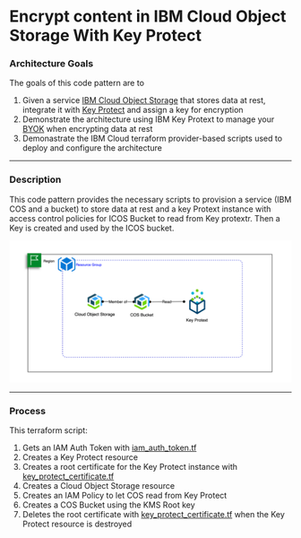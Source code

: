 # Encrypt content in IBM Cloud Object Storage With Key Protect


### Architecture Goals

The goals of this code pattern are to 
1. Given a service [IBM Cloud Object Storage]() that stores data at rest, integrate it with [Key Protect](https://cloud.ibm.com/docs/services/key-protect?topic=key-protect-about) and assign a key for encryption
2.  Demonstrate the architecture using IBM Key Protext to manage your [BYOK](https://cloud.ibm.com/docs/services/key-protect?topic=key-protect-importing-keys) when encrypting data at rest
3. Demonastrate the IBM Cloud terraform provider-based scripts used to deploy and configure the architecture 

---
### Description

This code pattern provides the necessary scripts to provision a service (IBM COS and a bucket) to store data at rest and a key Protext instance with access control policies for ICOS Bucket to read from Key protextr. Then a Key is created and used by the ICOS bucket.

<kbd>![Serviced-scenario](./imgs/arch.png)</kbd>

---
### Process

This terraform script:
1. Gets an IAM Auth Token with [iam_auth_token.tf](../../assets/iam_auth_token.tf)
2. Creates a Key Protect resource
3. Creates a root certificate for the Key Protect instance with [key_protect_certificate.tf](../../assets/key_protect_certificate.tf)
4. Creates a Cloud Object Storage resource
5. Creates an IAM Policy to let COS read from Key Protect
6. Creates a COS Bucket using the KMS Root key
7. Deletes the root certificate with [key_protect_certificate.tf](../../assets/key_protect_certificate.tf) when the Key Protect resource is destroyed
